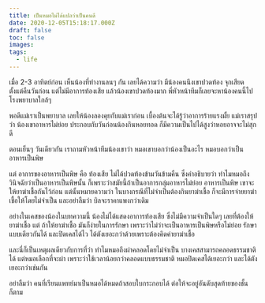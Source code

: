 ```yaml
---
title: เป็นหมอไม่ได้แปลว่าเป็นคนดี
date: 2020-12-05T15:18:17.000Z
draft: false
toc: false
images:
tags:
  - life
---
```


เมื่อ 2-3 อาทิตย์ก่อน เห็นน้องที่ทำงานลนๆ กัน เลยได้ความว่า มีน้องคนนึงเขาปวดท้อง จุกเสียด ตั้งแต่คืนวันก่อน แต่ไม่มีอาการท้องเสีย แล้วน้องเขาปวดท้องมาก พี่หัวหน้าทีมก็เลยจะหาน้องคนนี้ไปโรงพยาบาลใกล้ๆ

พอดีแม่เราเป็นพยาบาล เลยให้น้องลองคุยกับแม่เราก่อน เบื้องต้นจะได้รู้ว่าอาการร้ายแรงมั้ย แม่เราสรุปว่า น้องเขาอาหารไม่ย่อย ประกอบกับวันก่อนน้องกินหอยทอด ก็มีความเป็นไปได้สูงว่าหอยอาจจะไม่สุกดี

ตอนเย็นๆ วันเดียวกัน เราถามหัวหน้าทีมน้องเขาว่า หมอเขาบอกว่าน้องเป็นอะไร หมอบอกว่าเป็น อาหารเป็นพิษ

แต่ อาการของอาหารเป็นพิษ คือ ท้องเสีย ไม่ได้ปวดท้องข้ามวันข้ามคืน ซึ่งคำอธิบายว่า ทำไมหมอถึงวินิจฉัยว่าเป็นอาหารเป็นพิษนั้น ก็เพราะว่าสมัยนี้ถ้าเป็นอาการกลุ่มอาหารไม่ย่อย อาหารเป็นพิษ เขาจะให้ยาฆ่าเชื้อกันไว้ก่อน แต่นั้นหมายความว่า ในบางกรณีที่ไม่จำเป็นต้องกินยาฆ่าเชื้อ ก็จะมีการจ่ายยาฆ่าเชื้อให้โดยไม่จำเป็น และอย่าลืมว่า บิลจะราคาแพงกว่าเดิม

อย่างในเคสของน้องในบทความนี้ น้องไม่ได้แสดงอาการท้องเสีย ซึ่งไม่มีความจำเป็นใดๆ เลยที่ต้องให้ยาฆ่าเชื้อ แต่ ถ้าให้ยาฆ่าเชื้อ มันก็ง่ายในการรักษา เพราะว่าไม่ว่าจะเป็นอาหารเป็นพิษหรือไม่ย่อย รักษาแบบเดียวกันได้ และปิดเคสได้ไว ได้ตังเยอะกว่าด้วยเพราะต้องคิดค่ายาฆ่าเชื้อ

และนี่ก็เป็นเหตุผลเดียวกับการที่ว่า ทำไมหมอถึงผ่าคลอดโดยไม่จำเป็น บางเคสสามารถคลอดธรรมชาติได้ แต่หมอเลือกที่จะผ่า เพราะว่าใช้เวลาน้อยกว่าคลอดแบบธรรมชาติ หมอปิดเคสได้เยอะกว่า และได้ตังเยอะกว่าเช่นกัน

อย่าลืมว่า คนที่เรียนแพทย์มาเป็นหมอได้หมดถ้าสอบใบกระกอบได้ ต่อให้จะอยู่อันดับสุดท้ายของชั้นก็ตาม
